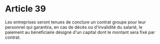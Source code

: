 # Article 39

  
 Les entreprises seront tenues de conclure un contrat groupe pour leur personnel qui garantira, en cas de décès ou d'invalidité du salarié, le paiement au bénéficiaire désigné d'un capital dont le montant sera fixé par contrat.  
  
